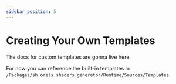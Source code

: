 ```yaml
---
sidebar_position: 5
---
```


# Creating Your Own Templates

The docs for custom templates are gonna live here.

For now you can reference the built-in templates in `/Packages/sh.orels.shaders.generator/Runtime/Sources/Templates`.
